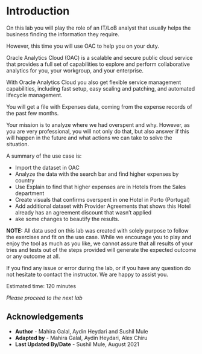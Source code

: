 # Introduction

On this lab you will play the role of an IT/LoB analyst that usually helps the business finding the information they require.

However, this time you will use OAC to help you on your duty.

Oracle Analytics Cloud (OAC) is a scalable and secure public cloud service that provides a full set of capabilities to explore and perform collaborative analytics for you, your workgroup, and your enterprise.

With Oracle Analytics Cloud you also get flexible service management capabilities, including fast setup, easy scaling and patching, and automated lifecycle management.


You will get a file with Expenses data, coming from the expense records of the past few months.

Your mission is to analyze where we had overspent and why. However, as you are very professional, you will not only do that, but also answer if this will happen in the future and what actions we can take to solve the situation.

A summary of the use case is:

* Import the dataset in OAC
* Analyze the data with the search bar and find higher expenses by country
* Use Explain to find that higher expenses are in Hotels from the Sales department
* Create visuals that confirms overspent in one Hotel in Porto (Portugal)
* Add additional dataset with Provider Agreements that shows this Hotel already has an agreement discount that wasn’t applied
* ake some changes to beautify the results.

**NOTE:** All data used on this lab was created with solely purpose to follow the exercises and fit on the use case. While we encourage you to play and enjoy the tool as much as you like, we cannot assure that all results of your tries and tests out of the steps provided will generate the expected outcome or any outcome at all.

If you find any issue or error during the lab, or if you have any question do not hesitate to contact the instructor. We are happy to assist you.

Estimated time: 120 minutes

*Please proceed to the next lab*

## Acknowledgements

- **Author** - Mahira Galal, Aydin Heydari and Sushil Mule
- **Adapted by** -  Mahira Galal, Aydin Heydari, Alex Chiru
- **Last Updated By/Date** - Sushil Mule, August 2021
